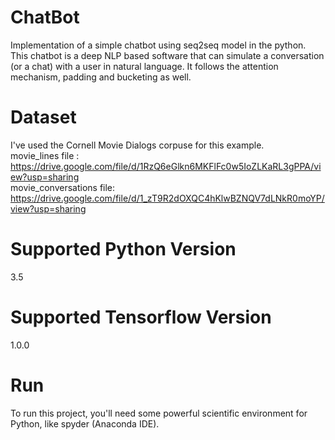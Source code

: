 # ChatBot
Implementation of a simple chatbot using seq2seq model in the python. This chatbot is a deep NLP based software that can simulate a conversation (or a chat) with a user in natural language. It follows the attention mechanism, padding and bucketing as well.


# Dataset

I've used the Cornell Movie Dialogs corpuse for this example.\
movie_lines file : https://drive.google.com/file/d/1RzQ6eGlkn6MKFlFc0w5IoZLKaRL3gPPA/view?usp=sharing \
movie_conversations file: https://drive.google.com/file/d/1_zT9R2dOXQC4hKlwBZNQV7dLNkR0moYP/view?usp=sharing

# Supported Python Version 
3.5

# Supported Tensorflow Version
1.0.0

# Run
To run this project, you'll need some powerful scientific environment for Python, like spyder (Anaconda IDE).

